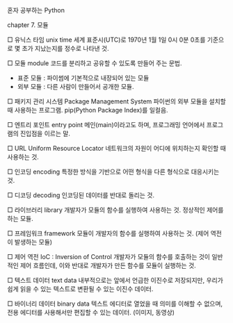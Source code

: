 혼자 공부하는 Python

chapter 7. 모듈

□ 유닉스 타임 unix time
세계 표준시(UTC)로 1970년 1월 1일 0시 0분 0초를 기준으로 몇 초가 지났는지를 정수로 나타낸 것.

□ 모듈 module
코드를 분리하고 공유할 수 있도록 만들어 주는 문법.
- 표준 모듈 : 파이썸에 기본적으로 내장되어 있는 모듈
- 외부 모듈 : 다른 사람이 만들어서 공개한 모듈.

□ 패키지 관리 시스템 Package Management System
파이썬의 외부 모듈을 설치할 때 사용하는 프로그램.
pip(Python Package Index)를 일컬음.

□ 엔트리 포인트 entry point
메인(main)이라고도 하며, 프로그래밍 언어에서 프로그램의 진입점을 이르는 말.

□ URL Uniform Resource Locator
네트워크의 자원이 어디에 위치하는지 확인할 때 사용하는 것.

□ 인코딩 encoding
특정한 방식을 기반으로 어떤 형식을 다른 형식으로 대응시키는 것.

□ 디코딩 decoding
인코딩된 데이터를 반대로 돌리는 것.

□ 라이브러리 library
개발자가 모듈의 함수를 실행하여 사용하는 것.
정상적인 제어를 하는 모듈.

□ 프레임워크 framework
모듈이 개발자의 함수를 실행하여 사용하는 것.
(제어 역전이 발생하는 모듈)

□ 제어 역전 IoC : Inversion of Control
개발자가 모듈의 함수를 호출하는 것이 일반적인 제어 흐름인데, 이와 반대로 개발자가 만든 함수를 모듈이 실행하는 것.

□ 텍스트 데이터 text data
내부적으로는 앞에서 언급한 이진수로 저장되지만, 우리가 쉽게 읽을 수 있는 텍스트로 변환될 수 있는 이진수 데이터.

□ 바이너리 데이터 binary data
텍스트 에디터로 열었을 때 의미를 이해할 수 없으며, 전용 에디터를 사용해서만 편집할 수 있는 데이터.
(이미지, 동영상)